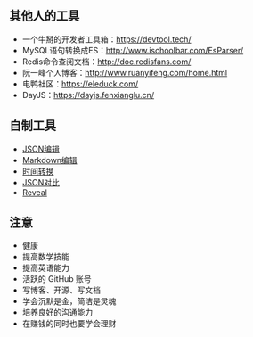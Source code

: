 ## 其他人的工具
- 一个牛掰的开发者工具箱：https://devtool.tech/
- MySQL语句转换成ES：http://www.ischoolbar.com/EsParser/
- Redis命令查阅文档：http://doc.redisfans.com/
- 阮一峰个人博客：http://www.ruanyifeng.com/home.html
- 电鸭社区：https://eleduck.com/
- DayJS：https://dayjs.fenxianglu.cn/

## 自制工具
- <a href="/page/json.html" target="_blank">JSON编辑</a>
- <a href="/page/bytemd.html" target="_blank">Markdown编辑</a>
- <a href="/page/time.html" target="_blank">时间转换</a>
- <a href="/page/jsondiff/" target="_blank">JSON对比</a>
- <a href="/page/reveal.html" target="_blank">Reveal</a>

## 注意
- 健康
- 提高数学技能
- 提高英语能力
- 活跃的 GitHub 账号
- 写博客、开源、写文档
- 学会沉默是金，简洁是灵魂
- 培养良好的沟通能力
- 在赚钱的同时也要学会理财